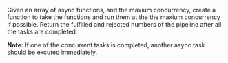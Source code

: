 Given an array of async functions, and the maxium concurrency, create a function to take the functions and run them at the the maxium concurrency if possible. Return the fulfilled and rejected numbers of the pipeline after all the tasks are completed.

**Note:** If one of the concurrent tasks is completed, another async task should be excuted immediately.